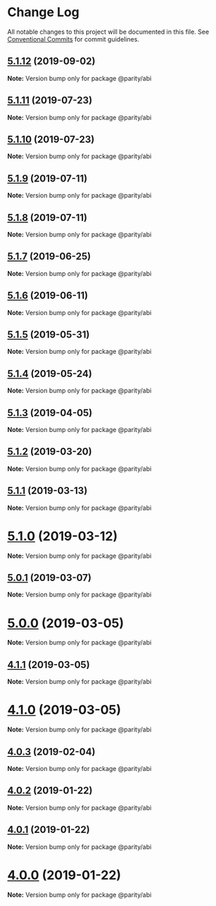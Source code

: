 # Change Log

All notable changes to this project will be documented in this file.
See [Conventional Commits](https://conventionalcommits.org) for commit guidelines.

## [5.1.12](https://github.com/paritytech/js-libs/tree/master/packages/abi/compare/v5.1.11...v5.1.12) (2019-09-02)

**Note:** Version bump only for package @parity/abi





## [5.1.11](https://github.com/paritytech/js-libs/tree/master/packages/abi/compare/v5.1.10...v5.1.11) (2019-07-23)

**Note:** Version bump only for package @parity/abi





## [5.1.10](https://github.com/paritytech/js-libs/tree/master/packages/abi/compare/v5.1.9...v5.1.10) (2019-07-23)

**Note:** Version bump only for package @parity/abi





## [5.1.9](https://github.com/paritytech/js-libs/tree/master/packages/abi/compare/v5.1.8...v5.1.9) (2019-07-11)

**Note:** Version bump only for package @parity/abi





## [5.1.8](https://github.com/paritytech/js-libs/tree/master/packages/abi/compare/v5.1.7...v5.1.8) (2019-07-11)

**Note:** Version bump only for package @parity/abi





## [5.1.7](https://github.com/paritytech/js-libs/tree/master/packages/abi/compare/v5.1.6...v5.1.7) (2019-06-25)

**Note:** Version bump only for package @parity/abi





## [5.1.6](https://github.com/paritytech/js-libs/tree/master/packages/abi/compare/v5.1.5...v5.1.6) (2019-06-11)

**Note:** Version bump only for package @parity/abi





## [5.1.5](https://github.com/paritytech/js-libs/tree/master/packages/abi/compare/v5.1.4...v5.1.5) (2019-05-31)

**Note:** Version bump only for package @parity/abi





## [5.1.4](https://github.com/paritytech/js-libs/tree/master/packages/abi/compare/v5.1.3...v5.1.4) (2019-05-24)

**Note:** Version bump only for package @parity/abi





## [5.1.3](https://github.com/paritytech/js-libs/tree/master/packages/abi/compare/v5.1.2...v5.1.3) (2019-04-05)

**Note:** Version bump only for package @parity/abi





## [5.1.2](https://github.com/paritytech/js-libs/tree/master/packages/abi/compare/v5.1.1...v5.1.2) (2019-03-20)

**Note:** Version bump only for package @parity/abi





## [5.1.1](https://github.com/paritytech/js-libs/tree/master/packages/abi/compare/v5.1.0...v5.1.1) (2019-03-13)

**Note:** Version bump only for package @parity/abi





# [5.1.0](https://github.com/paritytech/js-libs/tree/master/packages/abi/compare/v5.0.1...v5.1.0) (2019-03-12)

**Note:** Version bump only for package @parity/abi





## [5.0.1](https://github.com/paritytech/js-libs/tree/master/packages/abi/compare/v5.0.0...v5.0.1) (2019-03-07)

**Note:** Version bump only for package @parity/abi





# [5.0.0](https://github.com/paritytech/js-libs/tree/master/packages/abi/compare/v4.1.1...v5.0.0) (2019-03-05)

**Note:** Version bump only for package @parity/abi





## [4.1.1](https://github.com/paritytech/js-libs/tree/master/packages/abi/compare/v4.1.0...v4.1.1) (2019-03-05)

**Note:** Version bump only for package @parity/abi





# [4.1.0](https://github.com/paritytech/js-libs/tree/master/packages/abi/compare/v4.0.3...v4.1.0) (2019-03-05)

**Note:** Version bump only for package @parity/abi





## [4.0.3](https://github.com/paritytech/js-libs/tree/master/packages/abi/compare/v4.0.2...v4.0.3) (2019-02-04)

**Note:** Version bump only for package @parity/abi





## [4.0.2](https://github.com/paritytech/js-libs/tree/master/packages/abi/compare/v4.0.1...v4.0.2) (2019-01-22)

**Note:** Version bump only for package @parity/abi





## [4.0.1](https://github.com/paritytech/js-libs/tree/master/packages/abi/compare/v4.0.0...v4.0.1) (2019-01-22)

**Note:** Version bump only for package @parity/abi





# [4.0.0](https://github.com/paritytech/js-libs/tree/master/packages/abi/compare/v3.0.31...v4.0.0) (2019-01-22)

**Note:** Version bump only for package @parity/abi
